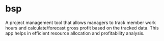 # bsp
A project management tool that allows managers to track member work hours and calculate/forecast gross profit based on the tracked data. This app helps in efficient resource allocation and profitability analysis.

